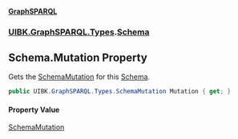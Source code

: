 #### [GraphSPARQL](./index.md 'index')
### [UIBK.GraphSPARQL.Types](./UIBK-GraphSPARQL-Types.md 'UIBK.GraphSPARQL.Types').[Schema](./UIBK-GraphSPARQL-Types-Schema.md 'UIBK.GraphSPARQL.Types.Schema')
## Schema.Mutation Property
Gets the [SchemaMutation](./UIBK-GraphSPARQL-Types-SchemaMutation.md 'UIBK.GraphSPARQL.Types.SchemaMutation') for this [Schema](./UIBK-GraphSPARQL-Types-Schema.md 'UIBK.GraphSPARQL.Types.Schema').  
```csharp
public UIBK.GraphSPARQL.Types.SchemaMutation Mutation { get; }
```
#### Property Value
[SchemaMutation](./UIBK-GraphSPARQL-Types-SchemaMutation.md 'UIBK.GraphSPARQL.Types.SchemaMutation')  
